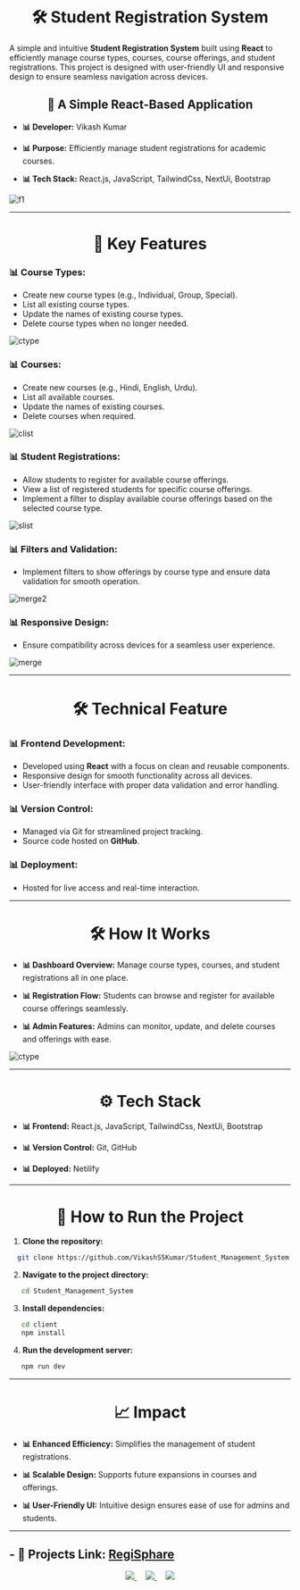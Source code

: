 <h1 align=center> 
    🛠️ Student Registration System
</h1>

A simple and intuitive **Student Registration System** built using **React** to efficiently manage course types, courses, course offerings, and student registrations. This project is designed with user-friendly UI and responsive design to ensure seamless navigation across devices.


<h2 align=center>
    🚀 A Simple React-Based Application
</h2>

<p>

- **📊 Developer:** Vikash Kumar

- **📊 Purpose:** Efficiently manage student registrations for academic courses.

- **📊 Tech Stack:** React.js, JavaScript, TailwindCss, NextUi, Bootstrap

</p>

![f1](https://github.com/user-attachments/assets/aa702892-d61f-4897-a882-93a864592d01)

<hr/>

<h1 align=center> 
    🌟 Key Features
</h1>

<p>

### **📊 Course Types:**
- Create new course types (e.g., Individual, Group, Special).
- List all existing course types.
- Update the names of existing course types.
- Delete course types when no longer needed.

![ctype](https://github.com/user-attachments/assets/0bd23f90-0e02-49c9-bfea-2e688bd065e9)

### **📊 Courses:**
- Create new courses (e.g., Hindi, English, Urdu).
- List all available courses.
- Update the names of existing courses.
- Delete courses when required.

![clist](https://github.com/user-attachments/assets/497114b0-bcbb-40df-85e1-8bb1cf1d003a)

### **📊 Student Registrations:**
- Allow students to register for available course offerings.
- View a list of registered students for specific course offerings.
- Implement a filter to display available course offerings based on the selected course type.

![slist](https://github.com/user-attachments/assets/9318fa40-481b-4942-8d24-92aba80ae62c)

### **📊 Filters and Validation:** 
- Implement filters to show offerings by course type and ensure data validation for smooth operation.

![merge2](https://github.com/user-attachments/assets/1ff1f443-8925-4f4f-91cb-40c35380bce9) 
  
### **📊 Responsive Design:** 
- Ensure compatibility across devices for a seamless user experience.

</p>

![merge](https://github.com/user-attachments/assets/d4666e8b-67d4-4624-9e8d-1a192905297b)

<hr/>

<h1 align=center> 
    🛠️ Technical Feature
</h1>

<p>
    

### **📊 Frontend Development:** 
- Developed using **React** with a focus on clean and reusable components.
- Responsive design for smooth functionality across all devices.
- User-friendly interface with proper data validation and error handling.

### **📊 Version Control:**
- Managed via Git for streamlined project tracking.
- Source code hosted on **GitHub**.
  
### **📊 Deployment:** 
- Hosted for live access and real-time interaction.

</p>

<hr/>

<h1 align=center> 
    🛠️ How It Works
</h1>

<p align=center>

- **📊 Dashboard Overview:** Manage course types, courses, and student registrations all in one place.

- **📊 Registration Flow:** Students can browse and register for available course offerings seamlessly.

- **📊 Admin Features:** Admins can monitor, update, and delete courses and offerings with ease.

![ctype](https://github.com/user-attachments/assets/39237959-0cd5-4a88-9d04-0222638c6e51)

</p>

<hr/>

<h1 align=center> 
    ⚙️ Tech Stack
</h1>

<p>
    
- **📊 Frontend:** React.js, JavaScript, TailwindCss, NextUi, Bootstrap
    
- **📊 Version Control:** Git, GitHub

- **📊 Deployed:** Netilify

</p>

<hr/> 

<h1 align=center> 
    🚀 How to Run the Project
</h1>

1. **Clone the repository:**
```bash
  git clone https://github.com/Vikash55Kumar/Student_Management_System.git
```
2. **Navigate to the project directory:**
```bash
   cd Student_Management_System
```
3. **Install dependencies:**
```bash
   cd client
   npm install
```

4. **Run the development server:**
```bash
   npm run dev
```

<hr/>

<h1 align=center> 
    📈 Impact
</h1>

<p>

- **📊 Enhanced Efficiency:** Simplifies the management of student registrations.

- **📊 Scalable Design:** Supports future expansions in courses and offerings.

- **📊 User-Friendly UI:** Intuitive design ensures ease of use for admins and students.

</p>

<hr/>


  ## - 🔭 Projects Link: [RegiSphare](https://regisphare.netlify.app/)


<div align="center"> 
  <a href="https://mernportfoliovikash.netlify.app/contact">
    <img src="https://img.shields.io/badge/Gmail-333333?style=for-the-badge&logo=gmail&logoColor=red" />
  </a>  &nbsp; &nbsp; 
  <a href="https://www.linkedin.com/in/software-enginner-vikash/" target="_blank">
    <img src="https://img.shields.io/badge/LinkedIn-0077B5?style=for-the-badge&logo=linkedin&logoColor=white" target="_blank" />
  </a> &nbsp; &nbsp; 
  <a href="https://mernportfoliovikash.netlify.app/" target="_blank">
     <img src="https://img.shields.io/badge/Portfolio-FF5722?style=for-the-badge&logo=todoist&logoColor=white" target="_blank" /> <!-- sqlite, safari, google-chrome are other good icon options -->
  </a>
</div>
